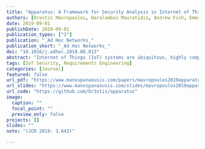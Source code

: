 ```yaml
---
title: "Apparatus: A Framework for Security Analysis in Internet of Things Systems"
authors: [Orestis Mavropoulos, Haralambos Mouratidis, Andrew Fish, Emmanouil Panaousis]
date: 2019-09-01
publishDate: 2019-09-01
publication_types: ["2"]
publication: "_Ad Hoc Networks_"
publication_short: "_Ad Hoc Networks_"
doi: "10.1016/j.adhoc.2018.08.013"
abstract: "Internet of Things (IoT) systems are ubiquitous, highly complex and dynamic event-based systems. These characteristics make their security analysis challenging. Security in IoT requires domain-specific methodologies and tools. The proposed methodologies need to be able to capture information from software and hardware constructs to security and social constructs. In this paper, in addition to refining the modeling language of the Apparatus Framework, we propose a class-based notation of the modeling language and a structured approach to transition between different models. Apparatus is a security framework developed to facilitate security analysis in IoT systems. We demonstrate the application of the framework by analyzing the security of smart public transport system. The security analysis and visualization of the system are facilitated by a software application that is developed as part of the Apparatus Framework."
tags: [IoT Security, Requirements Engineering]
categories: [Journal]
featured: false
url_pdf: "https://www.manospanaousis.com/papers/mavropoulos2019apparatus.pdf"
url_slides: "https://www.manospanaousis.com/slides/mavropoulos2019apparatus-slides.pdf"
url_code: "https://github.com/Or3stis/apparatus"
image:
  caption: ""
  focal_point: ""
  preview_only: false
projects: []
slides: ""
note: "(JCR 2019: 3.643)"

---
```

